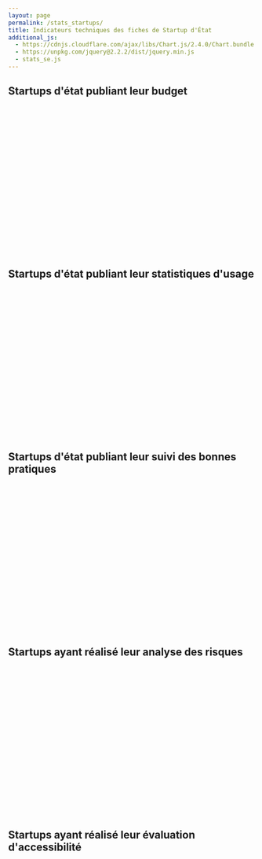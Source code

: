 ```yaml
---
layout: page
permalink: /stats_startups/
title: Indicateurs techniques des fiches de Startup d'État
additional_js:
  - https://cdnjs.cloudflare.com/ajax/libs/Chart.js/2.4.0/Chart.bundle.min.js
  - https://unpkg.com/jquery@2.2.2/dist/jquery.min.js
  - stats_se.js
---
```


## Startups d'état publiant leur budget

<div class="canvas-wrapper"><canvas id="budget_url"></canvas></div>

## Startups d'état publiant leur statistiques d'usage

<div class="canvas-wrapper"><canvas id="stats_url"></canvas></div>

## Startups d'état publiant leur suivi des bonnes pratiques

<div class="canvas-wrapper"><canvas id="dashlord_url"></canvas></div>

## Startups ayant réalisé leur analyse des risques

<div class="canvas-wrapper"><canvas id="analyse_risques"></canvas></div>

## Startups ayant réalisé leur évaluation d'accessibilité

<div class="canvas-wrapper"><canvas id="accessibility_status"></canvas></div>

<style>
.canvas-wrapper {
  height: 300px;
}
</style>
